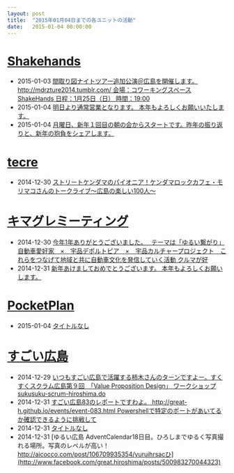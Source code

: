 ```yaml
---
layout: post
title:  "2015年01月04日までの各ユニットの活動"
date:   2015-01-04 00:00:00
---
```






# [Shakehands](http://www.shakehands.jp/)

* 2015-01-03 [間取り図ナイトツアー追加公演＠広島を開催します。 http://mdrzture2014.tumblr.com/ 会場：コワーキングスペースShakeHands 日程：1月25日（日） 時間：19:00](http://www.facebook.com/CoworkingShakeHands/posts/860367234014672)
* 2015-01-04 [明日より通常営業となります。 本年もよろしくお願いいたします。](http://www.facebook.com/CoworkingShakeHands/photos/a.624867490897982.1073741830.592127770838621/861394787245250/?type=1)
* 2015-01-04 [月曜日、新年１回目の朝の会からスタートです。昨年の振り返りと、新年の抱負をシェアします。](http://www.facebook.com/CoworkingShakeHands/photos/a.624867490897982.1073741830.592127770838621/861787563872639/?type=1)




# [tecre](http://tecre.jp/)

* 2014-12-30 [ストリートケンダマのパイオニア！ケンダマロックカフェ・モリマコさんのトークライブ～広島の楽しい100人～](http://tecre.jp/street-kendama/)


# [キマグレミーティング](https://www.facebook.com/kimaguremeeting)

* 2014-12-30 [今年1年ありがとうございました。　  テーマは「ゆるい繋がり」  自動車愛好家　×　宇品デポルトピア　×　宇品カルチャープロジェクト　これらをつなげて地域と共に自動車文化を発信していく活動  クルマが好](http://www.facebook.com/kimaguremeeting/photos/a.518994288177142.1073741829.501348703275034/753140354762533/?type=1)
* 2014-12-31 [新年あけましておめでとうございます。  本年もよろしくお願いします。](http://www.facebook.com/kimaguremeeting/photos/a.518994288177142.1073741829.501348703275034/753755361367699/?type=1)


# [PocketPlan](http://pocketplan.wix.com/pocketplan)

* 2015-01-04 [タイトルなし](http://www.facebook.com/events/822276691163115/permalink/822276701163114/)








# [すごい広島](http://great-h.github.io/)

* 2014-12-29 [いつもすごい広島で活躍する柿木さんのターンですよー。すくすくスクラム広島第９回　「Value Proposition Design」 ワークショップsukusuku-scrum-hiroshima.do](http://www.facebook.com/great.hiroshima/posts/499598033516180)
* 2014-12-31 [すごい広島83のレポートですわよ。 http://great-h.github.io/events/event-083.html  Powershellで特定のポートがあいてるか確認できるように挑戦して](http://www.facebook.com/great.hiroshima/posts/500813326727984)
* 2014-12-31 [タイトルなし](http://www.facebook.com/events/412167375601905/permalink/412167385601904/)
* 2014-12-31 [ゆるい広島 AdventCalendar18日目。ひろしまでゆるく写真撮れる場所。写真のレベルが高い！  http://aicocco.com/post/106709935354/yuruihrsacひ](http://www.facebook.com/great.hiroshima/posts/500983270044323)
